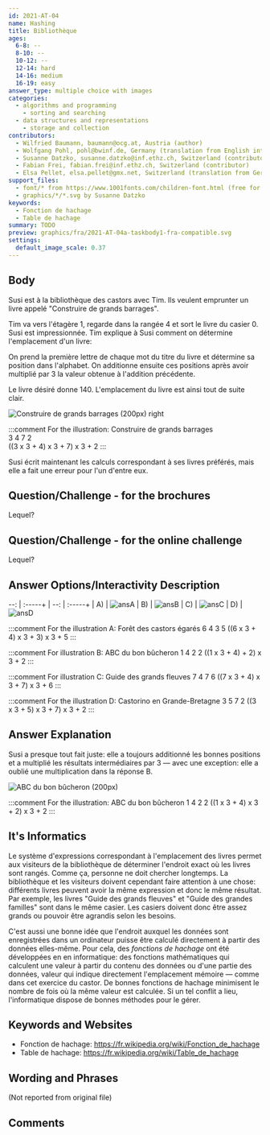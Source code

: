 ```yaml
---
id: 2021-AT-04
name: Hashing
title: Bibliothèque
ages:
  6-8: --
  8-10: --
  10-12: --
  12-14: hard
  14-16: medium
  16-19: easy
answer_type: multiple choice with images
categories:
  - algorithms and programming
    - sorting and searching
  - data structures and representations
    - storage and collection
contributors:
  - Wilfried Baumann, baumann@ocg.at, Austria (author)
  - Wolfgang Pohl, pohl@bwinf.de, Germany (translation from English into German)
  - Susanne Datzko, susanne.datzko@inf.ethz.ch, Switzerland (contributor, graphics)
  - Fabian Frei, fabian.frei@inf.ethz.ch, Switzerland (contributor)
  - Elsa Pellet, elsa.pellet@gmx.net, Switzerland (translation from German into French)
support_files:
  - font/* from https://www.1001fonts.com/children-font.html (free for commercial use)
  - graphics/*/*.svg by Susanne Datzko
keywords:
  - Fonction de hachage
  - Table de hachage
summary: TODO
preview: graphics/fra/2021-AT-04a-taskbody1-fra-compatible.svg
settings:
  default_image_scale: 0.37
---
```



## Body

Susi est à la bibliothèque des castors avec Tim. Ils veulent emprunter un livre appelé "Construire de grands barrages".

Tim va vers l'étagère 1, regarde dans la rangée 4 et sort le livre du casier 0. Susi est impressionnée. Tim explique à Susi comment on détermine l'emplacement d'un livre:

On prend la première lettre de chaque mot du titre du livre et détermine sa position dans l'alphabet. On additionne ensuite ces positions après avoir multiplié par 3 la valeur obtenue à l'addition précédente. 

Le livre désiré donne 140. L'emplacement du livre est ainsi tout de suite clair.

![](graphics/fra/2021-AT-04a-taskbody1-fra-compatible.svg "Construire de grands barrages (200px) right")

:::comment 
For the illustration: Construire de grands barrages  
3 4 7 2  
((3 x 3 + 4) x 3 + 7) x 3 + 2
:::

Susi écrit maintenant les calculs correspondant à ses livres préférés, mais elle a fait une erreur pour l'un d'entre eux.


## Question/Challenge - for the brochures

Lequel?


## Question/Challenge - for the online challenge

Lequel?


## Answer Options/Interactivity Description

--: | :-----+ | --: | :-----+ |
 A) | ![ansA] |  B) | ![ansB] |
 C) | ![ansC] |  D) | ![ansD]

[ansA]: graphics/fra/2021-AT-04-answerA-fra-compatible.svg "Réponse A (200px)"
:::comment 
For the illustration A: Forêt des castors égarés
6 4 3 5
((6 x 3 + 4) x 3 + 3) x 3 + 5
:::

[ansB]: graphics/fra/2021-AT-04-answerB-fra-compatible.svg "Réponse B (200px)"
:::comment 
For illustration B: ABC du bon bûcheron
1 4 2 2
((1 x 3 + 4) + 2) x 3 + 2
:::

[ansC]: graphics/fra/2021-AT-04-answerC-fra-compatible.svg "Réponse C (200px)"
:::comment 
For illustration C: Guide des grands fleuves 
7 4 7 6
((7 x 3 + 4) x 3 + 7) x 3 + 6
:::

[ansD]: graphics/fra/2021-AT-04-answerD-fra-compatible.svg "Réponse D (200px)"
:::comment 
For the illustration D: Castorino en Grande-Bretagne
3 5 7 2
((3 x 3 + 5) x 3 + 7) x 3 + 2
:::

## Answer Explanation

Susi a presque tout fait juste: elle a toujours additionné les bonnes positions et a multiplié les résultats intermédiaires par 3 — avec une exception: elle a oublié une multiplication dans la réponse B.

![](graphics/fra/2021-AT-04-solution-fra-compatible.svg "ABC du bon bûcheron (200px)")

:::comment 
For the illustration: ABC du bon bûcheron
1 4 2 2
((1 x 3 + 4) x 3 + 2) x 3 + 2
:::

## It's Informatics

Le système d'expressions correspondant à l'emplacement des livres permet aux visiteurs de la bibliothèque de déterminer l'endroit exact où les livres sont rangés. Comme ça, personne ne doit chercher longtemps. La bibliothèque et les visiteurs doivent cependant faire attention à une chose: différents livres peuvent avoir la même expression et donc le même résultat. Par exemple, les livres "Guide des grands fleuves" et "Guide des grandes familles" sont dans le même casier. Les casiers doivent donc être assez grands ou pouvoir être agrandis selon les besoins.

C'est aussi une bonne idée que l'endroit auxquel les données sont enregistrées dans un ordinateur puisse être calculé directement à partir des données elles-même. Pour cela, des _fonctions de hachage_ ont été développées en en informatique: des fonctions mathématiques qui calculent une valeur à partir du contenu des données ou d'une partie des données, valeur qui indique directement l'emplacement mémoire — comme dans cet exercice du castor. De bonnes fonctions de hachage minimisent le nombre de fois où la même valeur est calculée. Si un tel conflit a lieu, l'informatique dispose de bonnes méthodes pour le gérer.


## Keywords and Websites

 - Fonction de hachage: https://fr.wikipedia.org/wiki/Fonction_de_hachage
 - Table de hachage: https://fr.wikipedia.org/wiki/Table_de_hachage


## Wording and Phrases

(Not reported from original file)


## Comments


